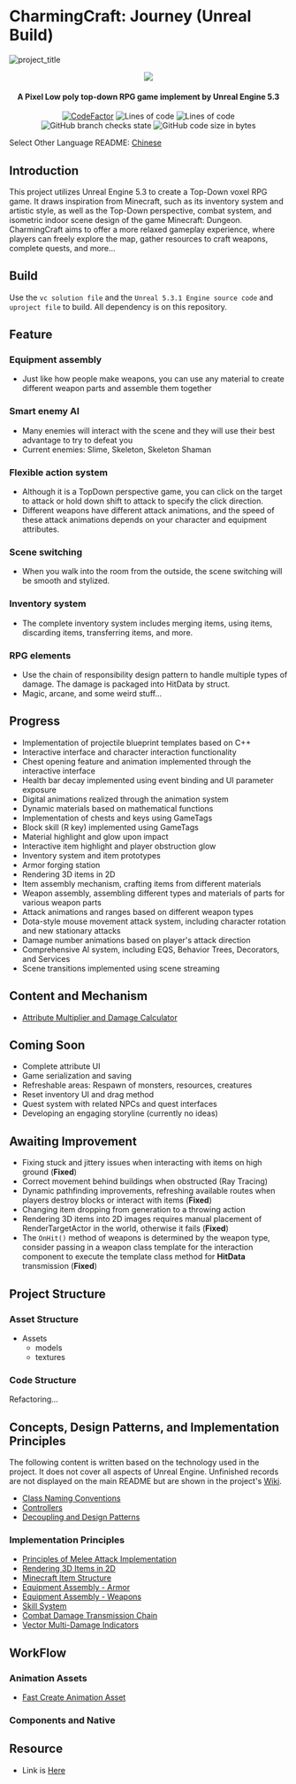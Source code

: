 # CharmingCraft: Journey (Unreal Build)
![project_title](https://github.com/Caishangqi/CharmingCraft/assets/39553613/afff6fe3-e541-455d-978c-84dfd8df58f3)
<p align="center">
<img src = "https://i.imgur.com/EF6t6WA.png">
</p>

<h4 align="center">A Pixel Low poly top-down RPG game implement by Unreal Engine 5.3</h4>
<p align="center">
<a href="https://www.codefactor.io/repository/github/caishangqi/charmingcraft"><img src="https://www.codefactor.io/repository/github/caishangqi/minecraft-modpack-charmingcraft-journey/badge" alt="CodeFactor" /></a>
<img alt="Lines of code" src="https://img.shields.io/tokei/lines/github/Caishangqi/CharmingCraft">
<img alt="Lines of code" src="https://img.shields.io/badge/Unreal-5.3.1-orange">
<img alt="GitHub branch checks state" src="https://img.shields.io/github/checks-status/Caishangqi/CharmingCraft/master?label=build">
<img alt="GitHub code size in bytes" src="https://img.shields.io/github/languages/code-size/Caishangqi/CharmingCraft">
</p>


Select Other Language README: [Chinese](https://github.com/Caishangqi/CharmingCraft/blob/main/Page/README_CN.md)

## Introduction

This project utilizes Unreal Engine 5.3 to create a Top-Down voxel RPG game. It draws inspiration from Minecraft, such as its inventory system and artistic style, as well as the Top-Down perspective, combat system, and isometric indoor scene design of the game Minecraft: Dungeon. CharmingCraft aims to offer a more relaxed gameplay experience, where players can freely explore the map, gather resources to craft weapons, complete quests, and more...


## Build

Use the `vc solution file` and the `Unreal 5.3.1 Engine source code` and `uproject file` to build. All dependency is on
this repository.

## Feature

### Equipment assembly

- Just like how people make weapons, you can use any material to create different weapon parts and assemble them together

### Smart enemy AI

- Many enemies will interact with the scene and they will use their best advantage to try to defeat you
- Current enemies: Slime, Skeleton, Skeleton Shaman

### Flexible action system

- Although it is a TopDown perspective game, you can click on the target to attack or hold down shift to attack to specify the click direction.
- Different weapons have different attack animations, and the speed of these attack animations depends on your character and equipment attributes.

### Scene switching

- When you walk into the room from the outside, the scene switching will be smooth and stylized.

### Inventory system

- The complete inventory system includes merging items, using items, discarding items, transferring items, and more.

### RPG elements

- Use the chain of responsibility design pattern to handle multiple types of damage. The damage is packaged into HitData by struct.
- Magic, arcane, and some weird stuff...

## Progress

- Implementation of projectile blueprint templates based on C++
- Interactive interface and character interaction functionality
- Chest opening feature and animation implemented through the interactive interface
- Health bar decay implemented using event binding and UI parameter exposure
- Digital animations realized through the animation system
- Dynamic materials based on mathematical functions
- Implementation of chests and keys using GameTags
- Block skill (R key) implemented using GameTags
- Material highlight and glow upon impact
- Interactive item highlight and player obstruction glow
- Inventory system and item prototypes
- Armor forging station
- Rendering 3D items in 2D
- Item assembly mechanism, crafting items from different materials
- Weapon assembly, assembling different types and materials of parts for various weapon parts
- Attack animations and ranges based on different weapon types
- Dota-style mouse movement attack system, including character rotation and new stationary attacks
- Damage number animations based on player's attack direction
- Comprehensive AI system, including EQS, Behavior Trees, Decorators, and Services
- Scene transitions implemented using scene streaming


## Content and Mechanism

- [Attribute Multiplier and Damage Calculator](https://github.com/Caishangqi/CharmingCraft/wiki/Attribute-Multiplier-and-Damage-Calculator)

## Coming Soon

- Complete attribute UI
- Game serialization and saving
- Refreshable areas: Respawn of monsters, resources, creatures
- Reset inventory UI and drag method
- Quest system with related NPCs and quest interfaces
- Developing an engaging storyline (currently no ideas)

## Awaiting Improvement

- Fixing stuck and jittery issues when interacting with items on high ground (**Fixed**)
- Correct movement behind buildings when obstructed (Ray Tracing)
- Dynamic pathfinding improvements, refreshing available routes when players destroy blocks or interact with items (**Fixed**)
- Changing item dropping from generation to a throwing action
- Rendering 3D items into 2D images requires manual placement of RenderTargetActor in the world, otherwise it fails (**Fixed**)
- The `OnHit()` method of weapons is determined by the weapon type, consider passing in a weapon class template for the interaction component to execute the template class method for **HitData** transmission (**Fixed**)

## Project Structure

### Asset Structure

- Assets
    - models
    - textures

### Code Structure

Refactoring...

## Concepts, Design Patterns, and Implementation Principles

The following content is written based on the technology used in the project. It does not cover all aspects of Unreal Engine. Unfinished records are not displayed on the main README but are shown in the project's [Wiki](https://github.com/Caishangqi/CharmingCraft/wiki).

- [Class Naming Conventions](https://github.com/Caishangqi/CharmingCraft/wiki/Class-Perfixes)
- [Controllers](https://github.com/Caishangqi/CharmingCraft/wiki/Controller)
- [Decoupling and Design Patterns](https://github.com/Caishangqi/CharmingCraft/wiki/Decoupling-and-Actor-Component)

### Implementation Principles

- [Principles of Melee Attack Implementation](https://github.com/Caishangqi/CharmingCraft/blob/main/Page/impl-meel-attack.md)
- [Rendering 3D Items in 2D](https://github.com/Caishangqi/CharmingCraft/blob/main/Page/impl-meel-attack.md)
- [Minecraft Item Structure](https://github.com/Caishangqi/CharmingCraft/blob/main/Page/impl-meel-attack.md)
- [Equipment Assembly - Armor](https://github.com/Caishangqi/CharmingCraft/blob/main/Page/impl-meel-attack.md)
- [Equipment Assembly - Weapons](https://github.com/Caishangqi/CharmingCraft/blob/main/Page/impl-meel-attack.md)
- [Skill System](https://github.com/Caishangqi/CharmingCraft/blob/main/Page/impl-meel-attack.md)
- [Combat Damage Transmission Chain](https://github.com/Caishangqi/CharmingCraft/blob/main/Page/impl-meel-attack.md)
- [Vector Multi-Damage Indicators](https://github.com/Caishangqi/CharmingCraft/blob/main/Page/impl-meel-attack.md)


## WorkFlow

### Animation Assets

- [Fast Create Animation Asset](https://www.mixamo.com/)

### Components and Native

## Resource

- Link is [Here](https://www.modongwang.com/)
